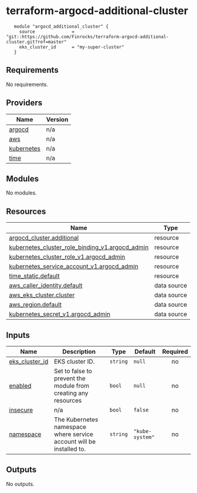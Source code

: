 # terraform-argocd-additional-cluster

```hcl
   module "argocd_additional_cluster" {
     source              = "git::https://github.com/Finrocks/terraform-argocd-additional-cluster.git?ref=master"
     eks_cluster_id      = "my-super-cluster"
   }   
```


<!-- BEGIN_TF_DOCS -->
## Requirements

No requirements.

## Providers

| Name | Version |
|------|---------|
| <a name="provider_argocd"></a> [argocd](#provider\_argocd) | n/a |
| <a name="provider_aws"></a> [aws](#provider\_aws) | n/a |
| <a name="provider_kubernetes"></a> [kubernetes](#provider\_kubernetes) | n/a |
| <a name="provider_time"></a> [time](#provider\_time) | n/a |

## Modules

No modules.

## Resources

| Name | Type |
|------|------|
| [argocd_cluster.additional](https://registry.terraform.io/providers/hashicorp/argocd/latest/docs/resources/cluster) | resource |
| [kubernetes_cluster_role_binding_v1.argocd_admin](https://registry.terraform.io/providers/hashicorp/kubernetes/latest/docs/resources/cluster_role_binding_v1) | resource |
| [kubernetes_cluster_role_v1.argocd_admin](https://registry.terraform.io/providers/hashicorp/kubernetes/latest/docs/resources/cluster_role_v1) | resource |
| [kubernetes_service_account_v1.argocd_admin](https://registry.terraform.io/providers/hashicorp/kubernetes/latest/docs/resources/service_account_v1) | resource |
| [time_static.default](https://registry.terraform.io/providers/hashicorp/time/latest/docs/resources/static) | resource |
| [aws_caller_identity.default](https://registry.terraform.io/providers/hashicorp/aws/latest/docs/data-sources/caller_identity) | data source |
| [aws_eks_cluster.cluster](https://registry.terraform.io/providers/hashicorp/aws/latest/docs/data-sources/eks_cluster) | data source |
| [aws_region.default](https://registry.terraform.io/providers/hashicorp/aws/latest/docs/data-sources/region) | data source |
| [kubernetes_secret_v1.argocd_admin](https://registry.terraform.io/providers/hashicorp/kubernetes/latest/docs/data-sources/secret_v1) | data source |

## Inputs

| Name | Description | Type | Default | Required |
|------|-------------|------|---------|:--------:|
| <a name="input_eks_cluster_id"></a> [eks\_cluster\_id](#input\_eks\_cluster\_id) | EKS cluster ID. | `string` | `null` | no |
| <a name="input_enabled"></a> [enabled](#input\_enabled) | Set to false to prevent the module from creating any resources | `bool` | `null` | no |
| <a name="input_insecure"></a> [insecure](#input\_insecure) | n/a | `bool` | `false` | no |
| <a name="input_namespace"></a> [namespace](#input\_namespace) | The Kubernetes namespace where service account will be installed to. | `string` | `"kube-system"` | no |

## Outputs

No outputs.
<!-- END_TF_DOCS -->

